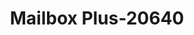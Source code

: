 ---
f_zip-code: 32570
f_state-code: FL
title: Mailbox Plus-20640
f_phone: 850-626-1817
f_city-only: Milton
f_address: 6745 Caroline Street Milton
f_location-unique-id: '20640'
slug: mailbox-plus-20640
updated-on: '2024-05-30T13:46:58.046Z'
created-on: '2024-05-30T13:36:59.803Z'
published-on: '2024-05-30T13:54:32.469Z'
f_city-state: cms/city/milton-fl.md
f_company: cms/company/mailbox-plus.md
f_state: cms/state/florida.md
layout: '[payday-loan].html'
tags: payday-loan
---